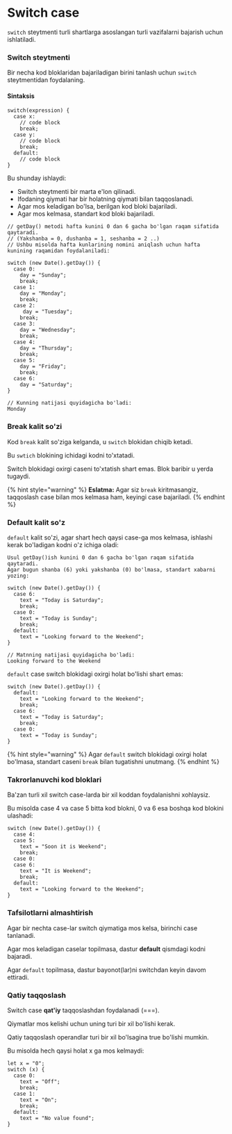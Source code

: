 # Switch case

`switch` steytmenti turli shartlarga asoslangan turli vazifalarni bajarish uchun ishlatiladi.

### Switch steytmenti

Bir necha kod bloklaridan bajariladigan birini tanlash uchun `switch` steytmentidan foydalaning.

#### Sintaksis

```
switch(expression) {
  case x:
    // code block
    break;
  case y:
    // code block
    break;
  default:
    // code block
}
```

Bu shunday ishlaydi:

* Switch steytmenti bir marta e'lon qilinadi.
* Ifodaning qiymati har bir holatning qiymati bilan taqqoslanadi.
* Agar mos keladigan bo'lsa, berilgan kod bloki bajariladi.
* Agar mos kelmasa, standart kod bloki bajariladi.

```
// getDay() metodi hafta kunini 0 dan 6 gacha bo'lgan raqam sifatida qaytaradi.
// (Yakshanba = 0, dushanba = 1, seshanba = 2 ..)
// Ushbu misolda hafta kunlarining nomini aniqlash uchun hafta kunining raqamidan foydalaniladi:

switch (new Date().getDay()) {
  case 0:
    day = "Sunday";
    break;
  case 1:
    day = "Monday";
    break;
  case 2:
     day = "Tuesday";
    break;
  case 3:
    day = "Wednesday";
    break;
  case 4:
    day = "Thursday";
    break;
  case 5:
    day = "Friday";
    break;
  case 6:
    day = "Saturday";
}

// Kunning natijasi quyidagicha bo'ladi:
Monday
```

### Break kalit so'zi

Kod `break` kalit so'ziga kelganda, u `switch` blokidan chiqib ketadi.

Bu `swtich` blokining ichidagi kodni to'xtatadi.

Switch blokidagi oxirgi caseni to'xtatish shart emas. Blok baribir u yerda tugaydi.

{% hint style="warning" %}
**Eslatma:** Agar siz `break` kiritmasangiz, taqqoslash case bilan mos kelmasa ham, keyingi case bajariladi.
{% endhint %}

### Default kalit so'z

`default` kalit so'zi, agar shart hech qaysi case-ga mos kelmasa, ishlashi kerak bo'ladigan kodni o'z ichiga oladi:

```
Usul getDay()ish kunini 0 dan 6 gacha bo'lgan raqam sifatida qaytaradi.
Agar bugun shanba (6) yoki yakshanba (0) bo'lmasa, standart xabarni yozing:

switch (new Date().getDay()) {
  case 6:
    text = "Today is Saturday";
    break;
  case 0:
    text = "Today is Sunday";
    break;
  default:
    text = "Looking forward to the Weekend";
}

// Matnning natijasi quyidagicha bo'ladi:
Looking forward to the Weekend
```

`default` case switch blokidagi oxirgi holat bo'lishi shart emas:

```
switch (new Date().getDay()) {
  default:
    text = "Looking forward to the Weekend";
    break;
  case 6:
    text = "Today is Saturday";
    break;
  case 0:
    text = "Today is Sunday";
}
```

{% hint style="warning" %}
Agar `default` switch blokidagi oxirgi holat bo'lmasa, standart caseni `break` bilan tugatishni unutmang.
{% endhint %}

### Takrorlanuvchi kod bloklari

Ba'zan turli xil switch case-larda bir xil koddan foydalanishni xohlaysiz.

Bu misolda case 4 va case 5 bitta kod blokni, 0 va 6 esa boshqa kod blokini ulashadi:

```
switch (new Date().getDay()) {
  case 4:
  case 5:
    text = "Soon it is Weekend";
    break;
  case 0:
  case 6:
    text = "It is Weekend";
    break;
  default:
    text = "Looking forward to the Weekend";
}
```

### Tafsilotlarni almashtirish

Agar bir nechta case-lar switch qiymatiga mos kelsa, birinchi case tanlanadi.

Agar mos keladigan caselar topilmasa, dastur **default** qismdagi kodni bajaradi.

Agar `default` topilmasa, dastur bayonot(lar)ni switchdan keyin davom ettiradi.

### Qatiy taqqoslash

Switch case **qat'iy** taqqoslashdan foydalanadi (===).

Qiymatlar mos kelishi uchun uning turi bir xil bo'lishi kerak.

Qatiy taqqoslash operandlar turi bir xil bo'lsagina true bo'lishi mumkin.

Bu misolda hech qaysi holat x ga mos kelmaydi:

```
let x = "0";
switch (x) {
  case 0:
    text = "Off";
    break;
  case 1:
    text = "On";
    break;
  default:
    text = "No value found";
}
```
